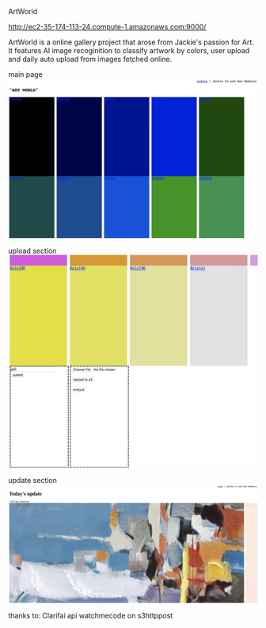 ArtWorld 

http://ec2-35-174-113-24.compute-1.amazonaws.com:9000/

ArtWorld is a online gallery project that arose from Jackie's passion for Art. It features AI image recoginition to classify artwork by colors, user upload and daily auto upload from images fetched online. 

main page
![Image of main](./main.jpeg)

upload section
![Image of upload](./uploadsection.jpeg)

update section
![Image of update](./update_today.jpeg)

thanks to:
Clarifai api
watchmecode on s3httppost

